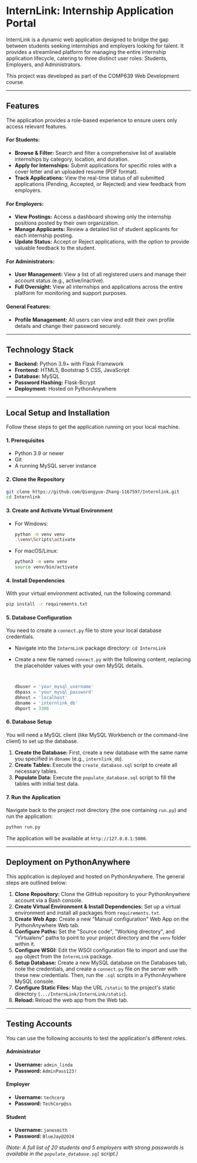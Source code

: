 # InternLink: Internship Application Portal

InternLink is a dynamic web application designed to bridge the gap between students seeking internships and employers looking for talent. It provides a streamlined platform for managing the entire internship application lifecycle, catering to three distinct user roles: Students, Employers, and Administrators.

This project was developed as part of the COMP639 Web Development course.

---

## Features 

The application provides a role-based experience to ensure users only access relevant features.

#### For Students:
*   **Browse & Filter:** Search and filter a comprehensive list of available internships by category, location, and duration.
*   **Apply for Internships:** Submit applications for specific roles with a cover letter and an uploaded resume (PDF format).
*   **Track Applications:** View the real-time status of all submitted applications (Pending, Accepted, or Rejected) and view feedback from employers.

#### For Employers:
*   **View Postings:** Access a dashboard showing only the internship positions posted by their own organization.
*   **Manage Applicants:** Review a detailed list of student applicants for each internship posting.
*   **Update Status:** Accept or Reject applications, with the option to provide valuable feedback to the student.

#### For Administrators:
*   **User Management:** View a list of all registered users and manage their account status (e.g., active/inactive).
*   **Full Oversight:** View all internships and applications across the entire platform for monitoring and support purposes.

#### General Features:
*   **Profile Management:** All users can view and edit their own profile details and change their password securely.

---

## Technology Stack 

*   **Backend:** Python 3.9+ with Flask Framework
*   **Frontend:** HTML5, Bootstrap 5 CSS, JavaScript
*   **Database:** MySQL
*   **Password Hashing:** Flask-Bcrypt
*   **Deployment:** Hosted on PythonAnywhere

---

## Local Setup and Installation 

Follow these steps to get the application running on your local machine.

#### 1. Prerequisites 
*   Python 3.9 or newer
*   Git
*   A running MySQL server instance

#### 2. Clone the Repository 
```bash
git clone https://github.com/Qiongyue-Zhang-1167597/Internlink.git
cd Internlink
```

#### 3. Create and Activate Virtual Environment 
*   For Windows:
    ```bash
    python -m venv venv
    .\venv\Scripts\activate
    ```
*   For macOS/Linux:
    ```bash
    python3 -m venv venv
    source venv/bin/activate
    ```

#### 4. Install Dependencies 
With your virtual environment activated, run the following command:
```bash
pip install -r requirements.txt
```

#### 5. Database Configuration 
You need to create a `connect.py` file to store your local database credentials.

*   Navigate into the `InternLink` package directory: `cd InternLink`
*   Create a new file named `connect.py` with the following content, replacing the placeholder values with your own MySQL details.

    ```python
    
    
    dbuser = 'your_mysql_username'
    dbpass = 'your_mysql_password'
    dbhost = 'localhost'
    dbname = 'internlink_db'
    dbport = 3306
    ```

#### 6. Database Setup 
You will need a MySQL client (like MySQL Workbench or the command-line client) to set up the database.

1.  **Create the Database:** First, create a new database with the same name you specified in `dbname` (e.g., `internlink_db`).
2.  **Create Tables:** Execute the `create_database.sql` script to create all necessary tables.
3.  **Populate Data:** Execute the `populate_database.sql` script to fill the tables with initial test data.

#### 7. Run the Application 
Navigate back to the project root directory (the one containing `run.py`) and run the application:
```bash
python run.py
```
The application will be available at `http://127.0.0.1:5000`.

---

## Deployment on PythonAnywhere 

This application is deployed and hosted on PythonAnywhere. The general steps are outlined below:

1.  **Clone Repository:** Clone the GitHub repository to your PythonAnywhere account via a Bash console.
2.  **Create Virtual Environment & Install Dependencies:** Set up a virtual environment and install all packages from `requirements.txt`.
3.  **Create Web App:** Create a new "Manual configuration" Web App on the PythonAnywhere Web tab.
4.  **Configure Paths:** Set the "Source code", "Working directory", and "Virtualenv" paths to point to your project directory and the `venv` folder within it.
5.  **Configure WSGI:** Edit the WSGI configuration file to import and use the `app` object from the `InternLink` package.
6.  **Setup Database:** Create a new MySQL database on the Databases tab, note the credentials, and create a `connect.py` file on the server with these new credentials. Then, run the `.sql` scripts in a PythonAnywhere MySQL console.
7.  **Configure Static Files:** Map the URL `/static` to the project's static directory (`.../InternLink/InternLink/static`).
8.  **Reload:** Reload the web app from the Web tab.

---

## Testing Accounts 

You can use the following accounts to test the application's different roles.

#### Administrator
*   **Username:** `admin_linda`
*   **Password:** `AdminPass123!`

#### Employer
*   **Username:** `techcorp`
*   **Password:** `TechCorp@ss`

#### Student
*   **Username:** `janesmith`
*   **Password:** `BlueJay@2024`

*(Note: A full list of 20 students and 5 employers with strong passwords is available in the `populate_database.sql` script.)*
